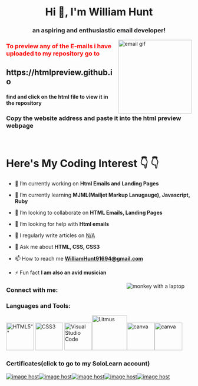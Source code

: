 <h1 align="center">Hi 👋, I'm William Hunt</h1>
<h3 align="center">an aspiring and enthusiastic email developer!</h3>
<img align="right" src="https://thumbs2.imgbox.com/0b/08/M73ZQmCz_t.gif" width="200"  height="200"alt="email gif"/>
<h3 style="color:red">To preview any of the E-mails i have uploaded to my repository go to </h3>
<h2>https://htmlpreview.github.io </h2>
<h4>find and click on the html file to view it in the repository</h2>
<h3>Copy the website address and paste it into the html preview webpage</h3>
<br>
<h1>Here's My Coding Interest 👇 👇 </h1>



- 🔭 I’m currently working on **Html Emails and Landing Pages**

- 🌱 I’m currently learning **MJML(Mailjet Markup Lanugauge), Javascript, Ruby**

- 👯 I’m looking to collaborate on **HTML Emails, Landing Pages**

- 🤝 I’m looking for help with **Html emails**

- 📝 I regularly write articles on [N/A](N/A)

- 💬 Ask me about **HTML, CSS, CSS3**

- 📫 How to reach me **WilliamHunt91694@gmail.com**

- ⚡ Fun fact **I am also an avid musician**

<img align="right" valign="top" style="padding:0px 20px;" src="https://media.tenor.com/41I-iMyClCgAAAAM/programmer-programming.gif" alt="monkey with a laptop">
<h3 align="left">Connect with me:</h3>
<p align="left">
</p>

<h3 align="left">Languages and Tools:</h3>
<p align="left">  <img width="75" src="https://www.w3.org/html/logo/downloads/HTML5_1Color_Black.png" alt=HTML5""> <img width="75" src="https://media.badgr.com/uploads/badges/issuer_badgeclass_73df4ddb-49b9-4e53-8e0c-e0adfbab3a02.png" alt="CSS3"> <img width="75" src="https://cdn.worldvectorlogo.com/logos/visual-studio-code-1.svg" alt="Visual Studio Code"><img width="95" src="https://cdn.icon-icons.com/icons2/2699/PNG/512/litmus_logo_icon_171213.png" alt="Litmus"><img width="75" src="https://is4-ssl.mzstatic.com/image/thumb/Purple122/v4/4b/88/56/4b885638-60b3-4cfd-7420-ea42bf0f466c/icon.png/246x0w.webp" alt="canva"><img width="75" src="https://img.utdstc.com/icon/253/c26/253c26c80b6107f203ff03de923ca2729cc298a908604d5e7d8a3ad18ac69fad:200" alt="canva"> </p>
<h3 align="left">Certificates(click to go to my SoloLearn account)</h3>
<p align="left"><a href="https://www.sololearn.com/profile/23186630" target="_blank"><img src="https://thumbs2.imgbox.com/2e/31/7a9uOlyc_t.jpg" alt="image host"/></a><a href="https://www.sololearn.com/profile/23186630" target="_blank"><img src="https://thumbs2.imgbox.com/7f/46/s5gbeqM6_t.jpg" alt="image host"/></a><a href="https://www.sololearn.com/profile/23186630" target="_blank"><img src="https://thumbs2.imgbox.com/71/4c/cHFOuoVr_t.jpg" alt="image host"/></a><a href="https://https://www.sololearn.com/profile/23186630" target="_blank"><img src="https://thumbs2.imgbox.com/d4/49/ZEVfM2bj_t.jpg" alt="image host"/></a><a href="https://www.sololearn.com/profile/23186630" target="_blank"><img src="https://thumbs2.imgbox.com/c0/33/ZzWKjVa0_t.jpg" alt="image host"/></a></p>


